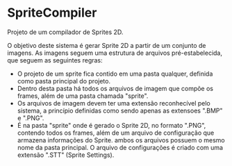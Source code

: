 # SpriteCompiler
Projeto de um compilador de Sprites 2D.

O objetivo deste sistema é gerar Sprite 2D a partir de um conjunto de imagens. As imagens seguem uma estrutura de arquivos pré-estabelecida, que seguem as seguintes regras:
* O projeto de um sprite fica contido em uma pasta qualquer, definida como pasta principal do projeto.
* Dentro desta pasta há todos os arquivos de imagem que compõe os frames, além de uma pasta chamada "sprite".
* Os arquivos de imagem devem ter uma extensão reconhecível pelo sistema, a princípio definidas como sendo apenas as extensoes ".BMP" e ".PNG".
* É na pasta "sprite" onde é gerado o Sprite 2D, no formato ".PNG", contendo todos os frames, além de um arquivo de configuração que armazena informações do Sprite. ambos os arquivos possuem o mesmo nome da pasta principal. O arquivo de configurações é criado com uma extensão ".STT" (Sprite Settings).
